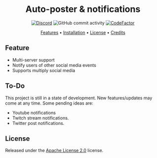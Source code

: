 <h1 align="center">
  <br>
  Auto-poster & notifications
  <br>
</h1>

<div align=center>

 [![Discord](https://img.shields.io/discord/658113349384667198.svg?label=&logo=discord&logoColor=ffffff&color=7389D8&labelColor=6A7EC2)](https://discord.gg/8g6zUQu)
![GitHub commit activity](https://img.shields.io/github/commit-activity/m/Spiderjockey02/auto-poster-and-notifications)
[![CodeFactor](https://www.codefactor.io/repository/github/spiderjockey02/auto-poster-and-notifications/badge/master)](https://www.codefactor.io/repository/github/Spiderjockey02/auto-poster-and-notifications/overview/master)

</div>
<p align="center">
  <a href="#Features">Features</a>
  •
  <a href="https://github.com/Spiderjockey02/auto-poster-and-notifications/blob/master/docs/INSTALLATION.md">Installation</a>
  •
  <a href="#license">License</a>
  •
  <a href="#credits">Credits</a>
</p>

## Feature
* Multi-server support
* Notify users of other social media events
* Supports multiply social media

## To-Do

This project is still in a state of development. New features/updates may come at any time. Some pending ideas are:

  * Youtube notifications
  * Twitch stream notifications.
  * Twitter post notifications.

## License

Released under the [Apache License 2.0](https://github.com/Spiderjockey02/auto-poster-and-notifications/blob/master/LICENSE) license.

